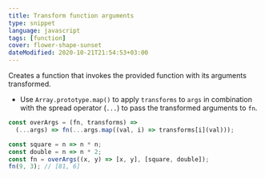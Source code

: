 ```yaml
---
title: Transform function arguments
type: snippet
language: javascript
tags: [function]
cover: flower-shape-sunset
dateModified: 2020-10-21T21:54:53+03:00
---
```


Creates a function that invokes the provided function with its arguments transformed.

- Use `Array.prototype.map()` to apply `transforms` to `args` in combination with the spread operator (`...`) to pass the transformed arguments to `fn`.

```js
const overArgs = (fn, transforms) =>
  (...args) => fn(...args.map((val, i) => transforms[i](val)));
```

```js
const square = n => n * n;
const double = n => n * 2;
const fn = overArgs((x, y) => [x, y], [square, double]);
fn(9, 3); // [81, 6]
```
